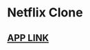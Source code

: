 <h1>Netflix Clone</h1>
<h2><a href="https://netflix-clone-by-ducarv.netlify.app/">APP LINK</a></h2>
